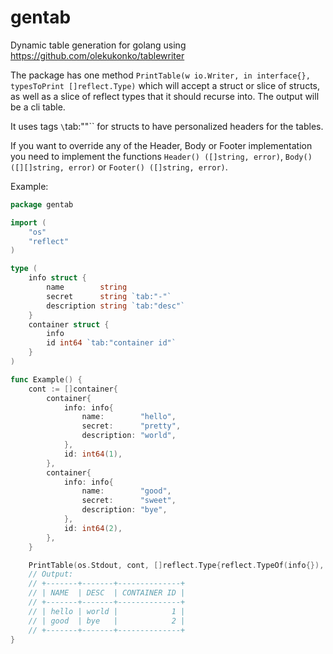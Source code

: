 # gentab

Dynamic table generation for golang using https://github.com/olekukonko/tablewriter

The package has one method `PrintTable(w io.Writer, in interface{}, typesToPrint []reflect.Type)` which will accept a struct or slice of structs, as well as a slice of reflect types that it should recurse into. The output will be a cli table.

It uses tags `\`tab:""\`` for structs to have personalized headers for the tables.

If you want to override any of the Header, Body or Footer implementation you need to implement the functions `Header() ([]string, error)`, `Body() ([][]string, error)` or `Footer() ([]string, error)`.

Example:

```go
package gentab

import (
    "os"
    "reflect"
)

type (
    info struct {
        name        string
        secret      string `tab:"-"`
        description string `tab:"desc"`
    }
    container struct {
        info
        id int64 `tab:"container id"`
    }
)

func Example() {
    cont := []container{
        container{
            info: info{
                name:        "hello",
                secret:      "pretty",
                description: "world",
            },
            id: int64(1),
        },
        container{
            info: info{
                name:        "good",
                secret:      "sweet",
                description: "bye",
            },
            id: int64(2),
        },
    }

    PrintTable(os.Stdout, cont, []reflect.Type{reflect.TypeOf(info{}), reflect.TypeOf(container{})})
    // Output:
    // +-------+-------+--------------+
    // | NAME  | DESC  | CONTAINER ID |
    // +-------+-------+--------------+
    // | hello | world |            1 |
    // | good  | bye   |            2 |
    // +-------+-------+--------------+
}
```
